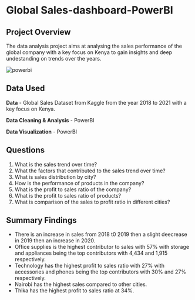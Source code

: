 # Global Sales-dashboard-PowerBI

## Project Overview
The data analysis project aims at analysing the sales performance of the global company with a key focus on Kenya to gain insights and deep undestanding on trends over the years.

![powerbi](https://github.com/muthoni-munge/sales-dashboard/assets/163986206/198a1cff-ce1b-4d43-9fad-2193046a8ac6)


## Data Used

**Data** - Global Sales Dataset from Kaggle from the year 2018 to 2021 with a key focus on Kenya.

**Data Cleaning & Analysis** - PowerBI

**Data Visualization** - PowerBI

## Questions

1. What is the sales trend over time?
2. What the factors that contributed to the sales trend over time?
3. What is sales distribution by city?
4. How is the performance of products in the company?
5. What is the profit to sales ratio of the company?
6. What is the profit to sales ratio of products?
7. What is comparison of the sales to profit ratio in different cities?

## Summary Findings
- There is an increase in sales from 2018 t0 2019 then a slight deecrease in 2019 then an increase in 2020.
- Office supplies is the highest contributor to sales with 57% with storage and appliances being the top contributors with 4,434 and 1,915 respectively.
- Technology has the highest profit to sales ratio with 27% with accessories and phones being the top contributors with 30% and 27% respectively.
- Nairobi has the highest sales compared to other cities.
- Thika has the highest profit to sales ratio at 34%.

  
